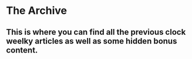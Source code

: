 <h1> The Archive </h1>
<h2> This is where you can find all the previous clock weelky articles as well as some hidden bonus content. </h2>
